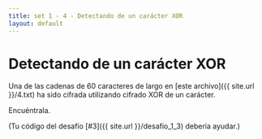 ```yaml
---
title: set 1 - 4 - Detectando de un carácter XOR
layout: default
---
```


Detectando de un carácter XOR
=============================

Una de las cadenas de 60 caracteres de largo en [este archivo]({{ site.url }}/4.txt) ha sido cifrada utilizando cifrado XOR de un carácter.

Encuéntrala.

(Tu código del desafío [#3]({{ site.url }}/desafio_1_3) debería ayudar.)